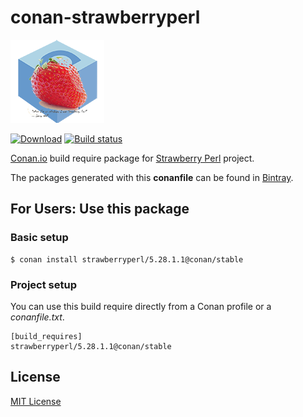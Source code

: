 # conan-strawberryperl

![strawberryperl image](/images/conan-strawberryperl.png)

[![Download](https://api.bintray.com/packages/conan-community/conan/strawberryperl%3Aconan/images/download.svg)](https://bintray.com/conan-community/conan/strawberryperl%3Aconan/_latestVersion)
[![Build status](https://ci.appveyor.com/api/projects/status/jyeh443gn0l0f3bi/branch/master?svg=true)](https://ci.appveyor.com/project/lasote/conan-strawberryperl/branch/master)

[Conan.io](https://conan.io) build require package for [Strawberry Perl](http://strawberryperl.com/) project.

The packages generated with this **conanfile** can be found in [Bintray](https://bintray.com/conan-community/conan/strawberryperl%3Aconan).

## For Users: Use this package

### Basic setup

    $ conan install strawberryperl/5.28.1.1@conan/stable

### Project setup

You can use this build require directly from a Conan profile or a *conanfile.txt*.

    [build_requires]
    strawberryperl/5.28.1.1@conan/stable

## License

[MIT License](LICENSE)
